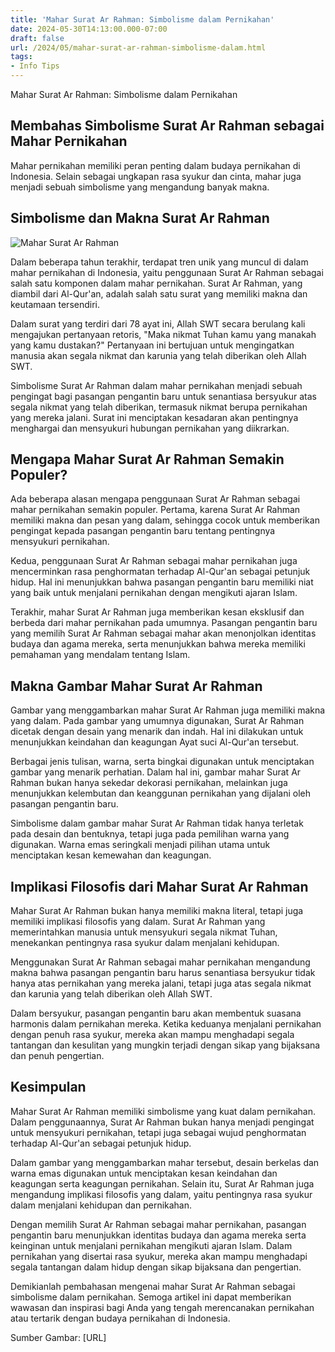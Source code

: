 ```yaml
---
title: 'Mahar Surat Ar Rahman: Simbolisme dalam Pernikahan'
date: 2024-05-30T14:13:00.000-07:00
draft: false
url: /2024/05/mahar-surat-ar-rahman-simbolisme-dalam.html
tags: 
- Info Tips
---
```


Mahar Surat Ar Rahman: Simbolisme dalam Pernikahan

Membahas Simbolisme Surat Ar Rahman sebagai Mahar Pernikahan
------------------------------------------------------------

Mahar pernikahan memiliki peran penting dalam budaya pernikahan di Indonesia. Selain sebagai ungkapan rasa syukur dan cinta, mahar juga menjadi sebuah simbolisme yang mengandung banyak makna.

Simbolisme dan Makna Surat Ar Rahman
------------------------------------

![Mahar Surat Ar Rahman](https://cdn-brilio-net.akamaized.net/news/2019/08/17/169098/750xauto-selain-emas-surat-ar-rahman-jadi-mahar-pernikahan-cut-meyriska-190817j.jpg)

Dalam beberapa tahun terakhir, terdapat tren unik yang muncul di dalam mahar pernikahan di Indonesia, yaitu penggunaan Surat Ar Rahman sebagai salah satu komponen dalam mahar pernikahan. Surat Ar Rahman, yang diambil dari Al-Qur'an, adalah salah satu surat yang memiliki makna dan keutamaan tersendiri.

Dalam surat yang terdiri dari 78 ayat ini, Allah SWT secara berulang kali mengajukan pertanyaan retoris, "Maka nikmat Tuhan kamu yang manakah yang kamu dustakan?" Pertanyaan ini bertujuan untuk mengingatkan manusia akan segala nikmat dan karunia yang telah diberikan oleh Allah SWT.

Simbolisme Surat Ar Rahman dalam mahar pernikahan menjadi sebuah pengingat bagi pasangan pengantin baru untuk senantiasa bersyukur atas segala nikmat yang telah diberikan, termasuk nikmat berupa pernikahan yang mereka jalani. Surat ini menciptakan kesadaran akan pentingnya menghargai dan mensyukuri hubungan pernikahan yang diikrarkan.

Mengapa Mahar Surat Ar Rahman Semakin Populer?
----------------------------------------------

Ada beberapa alasan mengapa penggunaan Surat Ar Rahman sebagai mahar pernikahan semakin populer. Pertama, karena Surat Ar Rahman memiliki makna dan pesan yang dalam, sehingga cocok untuk memberikan pengingat kepada pasangan pengantin baru tentang pentingnya mensyukuri pernikahan.

Kedua, penggunaan Surat Ar Rahman sebagai mahar pernikahan juga mencerminkan rasa penghormatan terhadap Al-Qur'an sebagai petunjuk hidup. Hal ini menunjukkan bahwa pasangan pengantin baru memiliki niat yang baik untuk menjalani pernikahan dengan mengikuti ajaran Islam.

Terakhir, mahar Surat Ar Rahman juga memberikan kesan eksklusif dan berbeda dari mahar pernikahan pada umumnya. Pasangan pengantin baru yang memilih Surat Ar Rahman sebagai mahar akan menonjolkan identitas budaya dan agama mereka, serta menunjukkan bahwa mereka memiliki pemahaman yang mendalam tentang Islam.

Makna Gambar Mahar Surat Ar Rahman
----------------------------------

Gambar yang menggambarkan mahar Surat Ar Rahman juga memiliki makna yang dalam. Pada gambar yang umumnya digunakan, Surat Ar Rahman dicetak dengan desain yang menarik dan indah. Hal ini dilakukan untuk menunjukkan keindahan dan keagungan Ayat suci Al-Qur'an tersebut.

Berbagai jenis tulisan, warna, serta bingkai digunakan untuk menciptakan gambar yang menarik perhatian. Dalam hal ini, gambar mahar Surat Ar Rahman bukan hanya sekedar dekorasi pernikahan, melainkan juga menunjukkan kelembutan dan keanggunan pernikahan yang dijalani oleh pasangan pengantin baru.

Simbolisme dalam gambar mahar Surat Ar Rahman tidak hanya terletak pada desain dan bentuknya, tetapi juga pada pemilihan warna yang digunakan. Warna emas seringkali menjadi pilihan utama untuk menciptakan kesan kemewahan dan keagungan.

Implikasi Filosofis dari Mahar Surat Ar Rahman
----------------------------------------------

Mahar Surat Ar Rahman bukan hanya memiliki makna literal, tetapi juga memiliki implikasi filosofis yang dalam. Surat Ar Rahman yang memerintahkan manusia untuk mensyukuri segala nikmat Tuhan, menekankan pentingnya rasa syukur dalam menjalani kehidupan.

Menggunakan Surat Ar Rahman sebagai mahar pernikahan mengandung makna bahwa pasangan pengantin baru harus senantiasa bersyukur tidak hanya atas pernikahan yang mereka jalani, tetapi juga atas segala nikmat dan karunia yang telah diberikan oleh Allah SWT.

Dalam bersyukur, pasangan pengantin baru akan membentuk suasana harmonis dalam pernikahan mereka. Ketika keduanya menjalani pernikahan dengan penuh rasa syukur, mereka akan mampu menghadapi segala tantangan dan kesulitan yang mungkin terjadi dengan sikap yang bijaksana dan penuh pengertian.

Kesimpulan
----------

Mahar Surat Ar Rahman memiliki simbolisme yang kuat dalam pernikahan. Dalam penggunaannya, Surat Ar Rahman bukan hanya menjadi pengingat untuk mensyukuri pernikahan, tetapi juga sebagai wujud penghormatan terhadap Al-Qur'an sebagai petunjuk hidup.

Dalam gambar yang menggambarkan mahar tersebut, desain berkelas dan warna emas digunakan untuk menciptakan kesan keindahan dan keagungan serta keagungan pernikahan. Selain itu, Surat Ar Rahman juga mengandung implikasi filosofis yang dalam, yaitu pentingnya rasa syukur dalam menjalani kehidupan dan pernikahan.

Dengan memilih Surat Ar Rahman sebagai mahar pernikahan, pasangan pengantin baru menunjukkan identitas budaya dan agama mereka serta keinginan untuk menjalani pernikahan mengikuti ajaran Islam. Dalam pernikahan yang disertai rasa syukur, mereka akan mampu menghadapi segala tantangan dalam hidup dengan sikap bijaksana dan pengertian.

Demikianlah pembahasan mengenai mahar Surat Ar Rahman sebagai simbolisme dalam pernikahan. Semoga artikel ini dapat memberikan wawasan dan inspirasi bagi Anda yang tengah merencanakan pernikahan atau tertarik dengan budaya pernikahan di Indonesia.

Sumber Gambar: \[URL\]
